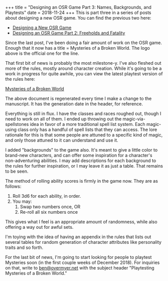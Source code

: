 +++
title = "Designing an OSR Game Part 3: Names, Backgrounds, and Playtests"
date = 2018-11-24
+++
This is part three in a series of posts about designing a new OSR game. You can find the previous two here:

* [Designing a New OSR Game](@/blog/designing-a-new-osr-game.md)
* [Designing an OSR Game Part 2: Freeholds and Fatality](@/blog/designing-an-osr-game-part-2.md)

Since the last post, I've been doing a fair amount of work on the OSR game. Enough that it now has a title = Mysteries of a Broken World. The logo above is the official one for the line.

That first bit of news is probably the most milestone-y. I've also fleshed out more of the rules, mostly around character creation. While it's going to be a work in progress for quite awhile, you can view the latest playtest version of the rules here:

[Mysteries of a Broken World](/games/mysteriesofabrokenworld.pdf)

The above document is regenerated every time I make a change to the manuscript. It has the generation date in the header, for reference.

Everything is still in flux. I have the classes and races roughed out, though I need to work on all of them. I ended up throwing out the magic-via-spellstones idea in favor of a more traditional spell list system. Each magic-using class only has a handful of spell lists that they can access. The lore rationale for this is that some people are attuned to a specific kind of magic, and only those attuned to it can understand and use it.

I added "backgrounds" to the game also. It's meant to give a little color to brand-new characters, and can offer some inspiration for a character's non-adventuring abilities. I may add descriptions for each background to the rules for further inspiration, or I may leave it as just a table. That remains to be seen.

The method of rolling ability scores is firmly in the game now. They are as follows:

1. Roll 3d6 for each ability, in order.
2. You may:
    1. Swap two numbers once, OR
    2. Re-roll all six numbers once

This gives what I feel is an appropriate amount of randomness, while also offering a way out for awful sets.

I'm toying with the idea of having an appendix in the rules that lists out several tables for random generation of character attributes like personality traits and so forth.

For the last bit of news, I'm going to start looking for people to playtest Mysteries soon (in the first couple weeks of December 2018). For inquiries on that, write to ben@overmyer.net with the subject header "Playtesting Mysteries of a Broken World."
